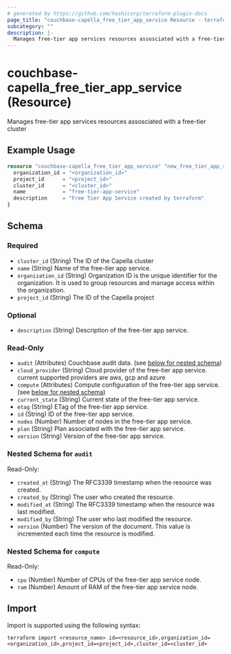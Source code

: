 ```yaml
---
# generated by https://github.com/hashicorp/terraform-plugin-docs
page_title: "couchbase-capella_free_tier_app_service Resource - terraform-provider-couchbase-capella"
subcategory: ""
description: |-
  Manages free-tier app services resources assosciated with a free-tier cluster
---
```


# couchbase-capella_free_tier_app_service (Resource)

Manages free-tier app services resources assosciated with a free-tier cluster

## Example Usage

```terraform
resource "couchbase-capella_free_tier_app_service" "new_free_tier_app_service" {
  organization_id = "<organization_id>"
  project_id      = "<project_id>"
  cluster_id      = "<cluster_id>"
  name            = "free-tier-app-service"
  description     = "Free Tier App Service created by terraform"
}
```

<!-- schema generated by tfplugindocs -->
## Schema

### Required

- `cluster_id` (String) The ID of the Capella cluster
- `name` (String) Name of the free-tier app service.
- `organization_id` (String) Organization ID is the unique identifier for the organization. It is used to group resources and manage access within the organization.
- `project_id` (String) The ID of the Capella project

### Optional

- `description` (String) Description of the free-tier app service.

### Read-Only

- `audit` (Attributes) Couchbase audit data. (see [below for nested schema](#nestedatt--audit))
- `cloud_provider` (String) Cloud provider of the free-tier app service. current supported providers are aws, gcp and azure
- `compute` (Attributes) Compute configuration of the free-tier app service. (see [below for nested schema](#nestedatt--compute))
- `current_state` (String) Current state of the free-tier app service.
- `etag` (String) ETag of the free-tier app service.
- `id` (String) ID of the free-tier app service.
- `nodes` (Number) Number of nodes in the free-tier app service.
- `plan` (String) Plan associated with the free-tier app service.
- `version` (String) Version of the free-tier app service.

<a id="nestedatt--audit"></a>
### Nested Schema for `audit`

Read-Only:

- `created_at` (String) The RFC3339 timestamp when the resource was created.
- `created_by` (String) The user who created the resource.
- `modified_at` (String) The RFC3339 timestamp when the resource was last modified.
- `modified_by` (String) The user who last modified the resource.
- `version` (Number) The version of the document. This value is incremented each time the resource is modified.


<a id="nestedatt--compute"></a>
### Nested Schema for `compute`

Read-Only:

- `cpu` (Number) Number of CPUs of the free-tier app service node.
- `ram` (Number) Amount of RAM of the free-tier app service node.

## Import

Import is supported using the following syntax:

```shell
terraform import <resource_name> id=<resource_id>,organization_id=<organization_id>,project_id=<project_id>,cluster_id=<cluster_id>
```
